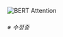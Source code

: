 ![BERT Attention](https://user-images.githubusercontent.com/60456487/95247106-67fd6e00-0850-11eb-8a45-f070878b7989.png)

###### ※ 수정중
